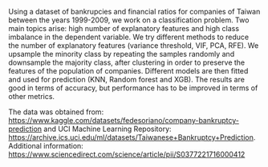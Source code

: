 Using a dataset of bankrupcies and financial ratios for companies of Taiwan between the years 1999-2009, we work on a classification problem.
Two main topics arise: high number of explanatory features and high class imbalance in the dependent variable. 
We try different methods to reduce the number of explanatory features (variance threshold, VIF, PCA, RFE). 
We upsample the minority class by repeating the samples randomly and downsample the majority class, after clustering in order to preserve the features of the population of companies.
Different models are then fitted and used for prediction (KNN, Random forest and XGB). 
The results are good in terms of accuracy, but performance has to be improved in terms of other metrics. 

The data was obtained from: https://www.kaggle.com/datasets/fedesoriano/company-bankruptcy-prediction and UCI Machine Learning Repository: https://archive.ics.uci.edu/ml/datasets/Taiwanese+Bankruptcy+Prediction.
Additional information: https://www.sciencedirect.com/science/article/pii/S0377221716000412 
